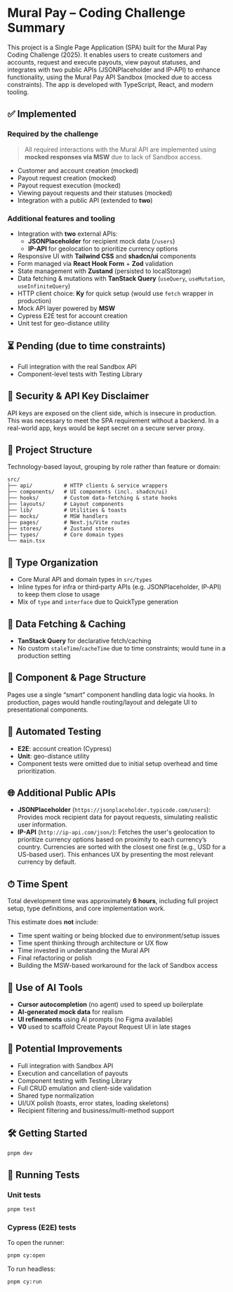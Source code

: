 # Mural Pay – Coding Challenge Summary

This project is a Single Page Application (SPA) built for the Mural Pay Coding Challenge (2025). It enables users to create customers and accounts, request and execute payouts, view payout statuses, and integrates with two public APIs (JSONPlaceholder and IP-API) to enhance functionality, using the Mural Pay API Sandbox (mocked due to access constraints). The app is developed with TypeScript, React, and modern tooling.

## ✅ Implemented

### Required by the challenge

> All required interactions with the Mural API are implemented using **mocked responses via MSW** due to lack of Sandbox access.

- Customer and account creation (mocked)
- Payout request creation (mocked)
- Payout request execution (mocked)
- Viewing payout requests and their statuses (mocked)
- Integration with a public API (extended to **two**)

### Additional features and tooling

- Integration with **two** external APIs:
  - **JSONPlaceholder** for recipient mock data (`/users`)
  - **IP-API** for geolocation to prioritize currency options
- Responsive UI with **Tailwind CSS** and **shadcn/ui** components
- Form managed via **React Hook Form** + **Zod** validation
- State management with **Zustand** (persisted to localStorage)
- Data fetching & mutations with **TanStack Query** (`useQuery`, `useMutation`, `useInfiniteQuery`)
- HTTP client choice: **Ky** for quick setup (would use `fetch` wrapper in production)
- Mock API layer powered by **MSW**
- Cypress E2E test for account creation
- Unit test for geo-distance utility

## ⏳ Pending (due to time constraints)

- Full integration with the real Sandbox API
- Component-level tests with Testing Library

## 🔐 Security & API Key Disclaimer

API keys are exposed on the client side, which is insecure in production. This was necessary to meet the SPA requirement without a backend. In a real-world app, keys would be kept secret on a secure server proxy.

## 📁 Project Structure

Technology-based layout, grouping by role rather than feature or domain:

```
src/
├── api/          # HTTP clients & service wrappers
├── components/   # UI components (incl. shadcn/ui)
├── hooks/        # Custom data-fetching & state hooks
├── layouts/      # Layout components
├── lib/          # Utilities & toasts
├── mocks/        # MSW handlers
├── pages/        # Next.js/Vite routes
├── stores/       # Zustand stores
├── types/        # Core domain types
└── main.tsx
```

## 🧾 Type Organization

- Core Mural API and domain types in `src/types`
- Inline types for infra or third‑party APIs (e.g. JSONPlaceholder, IP‑API) to keep them close to usage
- Mix of `type` and `interface` due to QuickType generation

## 🧠 Data Fetching & Caching

- **TanStack Query** for declarative fetch/caching
- No custom `staleTime`/`cacheTime` due to time constraints; would tune in a production setting

## 🧱 Component & Page Structure

Pages use a single “smart” component handling data logic via hooks. In production, pages would handle routing/layout and delegate UI to presentational components.

## 🧪 Automated Testing

- **E2E**: account creation (Cypress)
- **Unit**: geo-distance utility
- Component tests were omitted due to initial setup overhead and time prioritization.

## 🌐 Additional Public APIs

- **JSONPlaceholder** (`https://jsonplaceholder.typicode.com/users`): Provides mock recipient data for payout requests, simulating realistic user information.
- **IP-API** (`http://ip-api.com/json/`): Fetches the user's geolocation to prioritize currency options based on proximity to each currency’s country. Currencies are sorted with the closest one first (e.g., USD for a US-based user). This enhances UX by presenting the most relevant currency by default.

## ⏱ Time Spent

Total development time was approximately **6 hours**, including full project setup, type definitions, and core implementation work.

This estimate does **not** include:

- Time spent waiting or being blocked due to environment/setup issues
- Time spent thinking through architecture or UX flow
- Time invested in understanding the Mural API
- Final refactoring or polish
- Building the MSW-based workaround for the lack of Sandbox access

## 🤖 Use of AI Tools

- **Cursor autocompletion** (no agent) used to speed up boilerplate
- **AI-generated mock data** for realism
- **UI refinements** using AI prompts (no Figma available)
- **V0** used to scaffold Create Payout Request UI in late stages

## 🔮 Potential Improvements

- Full integration with Sandbox API
- Execution and cancellation of payouts
- Component testing with Testing Library
- Full CRUD emulation and client-side validation
- Shared type normalization
- UI/UX polish (toasts, error states, loading skeletons)
- Recipient filtering and business/multi-method support

## 🛠 Getting Started

```bash
pnpm dev
```

## 🧪 Running Tests

### Unit tests

```bash
pnpm test
```

### Cypress (E2E) tests

To open the runner:

```bash
pnpm cy:open
```

To run headless:

```bash
pnpm cy:run
```
